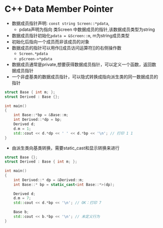 # C++ Data Member Pointer

- 数据成员指针声明: `const string Screen::*pdata`,
  - pdata声明为指向 类Screen 中数据成员的指针,该数据成员类型为string
- 数据成员指针初始化`pdata = &Screen::m`, m为string成员类型
- 初始化后指向一个成员而非该成员的对象
- 数据成员的指针可以用作[[成员访问运算符]]的右侧操作数
  - `Screen.*pdata`
  - `pScreen->*pdata`
- 数据成员通常是private,想要获得数据成员指针，可以定义一个函数，返回数据成员指针  
- 一个非虚基类的数据成员指针，可以隐式转换成指向派生类的同一数据成员的指针
```c++
struct Base { int m; };
struct Derived : Base {};
 
int main()
{
    int Base::*bp = &Base::m;
    int Derived::*dp = bp;
    Derived d;
    d.m = 1;
    std::cout << d.*dp << ' ' << d.*bp << '\n'; // 打印 1 1
}
```
- 由派生类向基类转换，需要static_cast和显示转换来进行

```c++
struct Base {};
struct Derived : Base { int m; };
 
int main()
{
    int Derived::* dp = &Derived::m;
    int Base::* bp = static_cast<int Base::*>(dp);
 
    Derived d;
    d.m = 7;
    std::cout << d.*bp << '\n'; // OK：打印 7
 
    Base b;
    std::cout << b.*bp << '\n'; // 未定义行为
}
```

